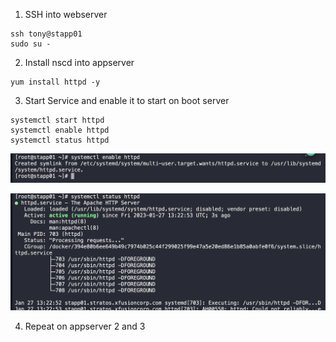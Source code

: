 1. SSH into webserver

```
ssh tony@stapp01
sudo su -
```

2. Install nscd into appserver 

```
yum install httpd -y
```

3. Start Service and enable it to start on boot server

```
systemctl start httpd
systemctl enable httpd
systemctl status httpd
```

![HTTPD enabled](./images/enable.png)

![HTTPD status](./images/status.png)

4. Repeat on appserver 2 and 3